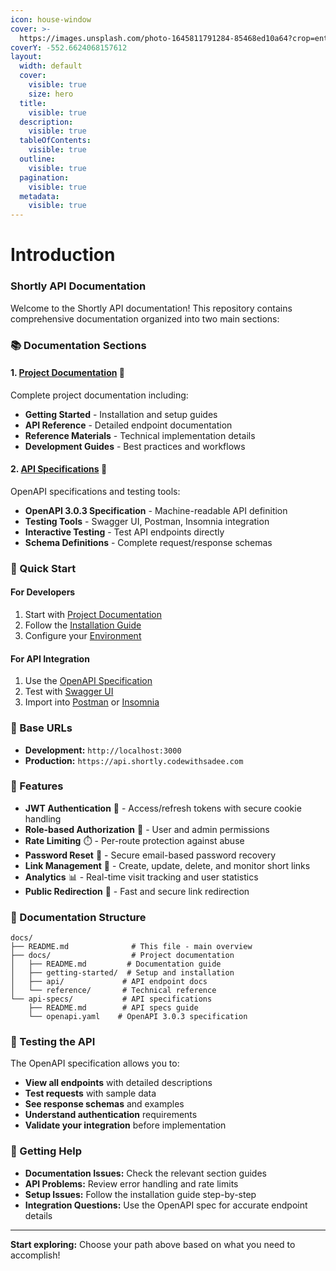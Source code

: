 ```yaml
---
icon: house-window
cover: >-
  https://images.unsplash.com/photo-1645811791284-85468ed10a64?crop=entropy&cs=srgb&fm=jpg&ixid=M3wxOTcwMjR8MHwxfHNlYXJjaHwyfHxncmVlbiUyMGdyYWRpZW50fGVufDB8fHx8MTc1NTgwNTY5MHww&ixlib=rb-4.1.0&q=85
coverY: -552.6624068157612
layout:
  width: default
  cover:
    visible: true
    size: hero
  title:
    visible: true
  description:
    visible: true
  tableOfContents:
    visible: true
  outline:
    visible: true
  pagination:
    visible: true
  metadata:
    visible: true
---
```


# Introduction

### Shortly API Documentation

Welcome to the Shortly API documentation! This repository contains comprehensive documentation organized into two main sections:

### 📚 Documentation Sections

#### 1. [Project Documentation](docs/) 📖

Complete project documentation including:

* **Getting Started** - Installation and setup guides
* **API Reference** - Detailed endpoint documentation
* **Reference Materials** - Technical implementation details
* **Development Guides** - Best practices and workflows

#### 2. [API Specifications](api-specs/) 🚀

OpenAPI specifications and testing tools:

* **OpenAPI 3.0.3 Specification** - Machine-readable API definition
* **Testing Tools** - Swagger UI, Postman, Insomnia integration
* **Interactive Testing** - Test API endpoints directly
* **Schema Definitions** - Complete request/response schemas

### 🎯 Quick Start

#### For Developers

1. Start with [Project Documentation](docs/)
2. Follow the [Installation Guide](docs/getting-started/installation.md)
3. Configure your [Environment](docs/getting-started/environment.md)

#### For API Integration

1. Use the [OpenAPI Specification](api-specs/openapi.yaml)
2. Test with [Swagger UI](https://editor.swagger.io/)
3. Import into [Postman](https://www.postman.com/) or [Insomnia](https://insomnia.rest/)

### 🔗 Base URLs

* **Development:** `http://localhost:3000`
* **Production:** `https://api.shortly.codewithsadee.com`

### 🚀 Features

* **JWT Authentication** 🔐 - Access/refresh tokens with secure cookie handling
* **Role-based Authorization** 👥 - User and admin permissions
* **Rate Limiting** ⏱️ - Per-route protection against abuse
* **Password Reset** 📧 - Secure email-based password recovery
* **Link Management** 🔗 - Create, update, delete, and monitor short links
* **Analytics** 📊 - Real-time visit tracking and user statistics
* **Public Redirection** 🔄 - Fast and secure link redirection

### 📖 Documentation Structure

```
docs/
├── README.md              # This file - main overview
├── docs/                  # Project documentation
│   ├── README.md         # Documentation guide
│   ├── getting-started/  # Setup and installation
│   ├── api/             # API endpoint docs
│   └── reference/       # Technical reference
└── api-specs/           # API specifications
    ├── README.md        # API specs guide
    └── openapi.yaml    # OpenAPI 3.0.3 specification
```

### 🧪 Testing the API

The OpenAPI specification allows you to:

* **View all endpoints** with detailed descriptions
* **Test requests** with sample data
* **See response schemas** and examples
* **Understand authentication** requirements
* **Validate your integration** before implementation

### 🔧 Getting Help

* **Documentation Issues:** Check the relevant section guides
* **API Problems:** Review error handling and rate limits
* **Setup Issues:** Follow the installation guide step-by-step
* **Integration Questions:** Use the OpenAPI spec for accurate endpoint details

***

**Start exploring:** Choose your path above based on what you need to accomplish!
